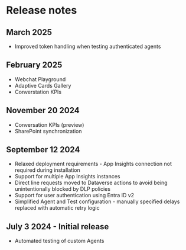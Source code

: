 # Release notes

## March 2025
- Improved token handling when testing authenticated agents

## February 2025
- Webchat Playground
- Adaptive Cards Gallery
- Converstation KPIs

## November 20 2024
- Conversation KPIs (preview)
- SharePoint synchronization

## September 12 2024 
- Relaxed deployment requirements - App Insights connection not required during installation
- Support for multiple App Insights instances
- Direct line requests moved to Dataverse actions to avoid being unintentionally blocked by DLP policies
- Support for user authentication using Entra ID v2
- Simplified Agent and Test configuration - manually specified delays replaced with automatic retry logic

## July 3 2024 - Initial release
- Automated testing of custom Agents
